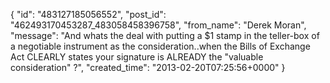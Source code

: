  {
   "id": "483127185056552",
   "post_id": "462493170453287_483058458396758",
   "from_name": "Derek Moran",
   "message": "And whats the deal with putting a $1 stamp in the teller-box of a negotiable instrument as the consideration..when the Bills of Exchange Act CLEARLY states your signature is ALREADY the \"valuable consideration\" ?",
   "created_time": "2013-02-20T07:25:56+0000"
 }
